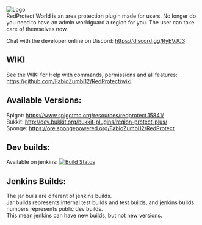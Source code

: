 ![Logo](https://media-elerium.cursecdn.com/attachments/123/815/red-protect-plus1.png)  
RedProtect World is an area protection plugin made for users. No longer do you need to have an admin worldguard a region for you. The user can take care of themselves now.

Chat with the developer online on Discord: https://discord.gg/RyEVJC3

## WIKI
See the WIKI for Help with commands, permissions and all features: https://github.com/FabioZumbi12/RedProtect/wiki

## Available Versions:
Spigot: https://www.spigotmc.org/resources/redprotect.15841/  
Bukkit: http://dev.bukkit.org/bukkit-plugins/region-protect-plus/  
Sponge: https://ore.spongepowered.org/FabioZumbi12/RedProtect

## Dev builds: 
Available on jenkins: [![Build Status](http://158.69.121.149:8080/buildStatus/icon?job=RedProtect)](http://158.69.121.149:8080/job/RedProtect/)

## Jenkins Builds:

The jar buils are diferent of jenkins builds.  
Jar builds represents internal test builds and test builds, and jenkins builds numbers represents public dev builds.  
This mean jenkins can have new builds, but not new versions.